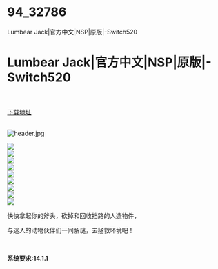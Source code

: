 # 94_32786
Lumbear Jack|官方中文|NSP|原版|-Switch520
# Lumbear Jack|官方中文|NSP|原版|-Switch520
 <br/></br>
[下载地址](https://www.switch520.cc/article/32786 "下载地址")
<br/></br>

<p><img title="header.jpg" src="https://www.switch520.cc/muke_img/2022_06_12_b26ae9dcdd54f.jpg" alt="header.jpg"></p>
<p><img src="https://cdn.cloudflare.steamstatic.com/steam/apps/1582290/ss_a849b925f5b14a25dac2c55b8a5c40660634c2cd.600x338.jpg?t=1654964924"><br>
<img src="https://cdn.cloudflare.steamstatic.com/steam/apps/1582290/ss_368d0d53c7083ebf8e03c997b455199c7d0538af.600x338.jpg?t=1654964924"><br>
<img src="https://cdn.cloudflare.steamstatic.com/steam/apps/1582290/ss_4957a0752d323837fc1234b5baa514f5b296c92d.600x338.jpg?t=1654964924"><br>
<img src="https://cdn.cloudflare.steamstatic.com/steam/apps/1582290/ss_96cb0d3a6453d67e42a0ddb37903b84c5f400005.600x338.jpg?t=1654964924"><br>
<img src="https://cdn.cloudflare.steamstatic.com/steam/apps/1582290/ss_54e3ee61eabafce525e969ea12f2f6d951a4597c.600x338.jpg?t=1654964924"><br>
<img src="https://cdn.cloudflare.steamstatic.com/steam/apps/1582290/ss_864425139774e16b45e6d2f30bcf50d329cf0eb4.600x338.jpg?t=1654964924"><br>
<img src="https://cdn.cloudflare.steamstatic.com/steam/apps/1582290/extras/LBJ_Lake02.gif?t=1654964924"><br>
<img src="https://cdn.cloudflare.steamstatic.com/steam/apps/1582290/extras/LBJ_OilPlatform.gif?t=1654964924"><br>
<img src="https://cdn.cloudflare.steamstatic.com/steam/apps/1582290/extras/LBJ_Highway.gif?t=1654964924"></p>
<p>快快拿起你的斧头，砍掉和回收挡路的人造物件，</p>
<p>与迷人的动物伙伴们一同解谜，去拯救环境吧！</p>
<p>&nbsp;</p>
<p><strong>系统要求:14.1.1</strong></p>



